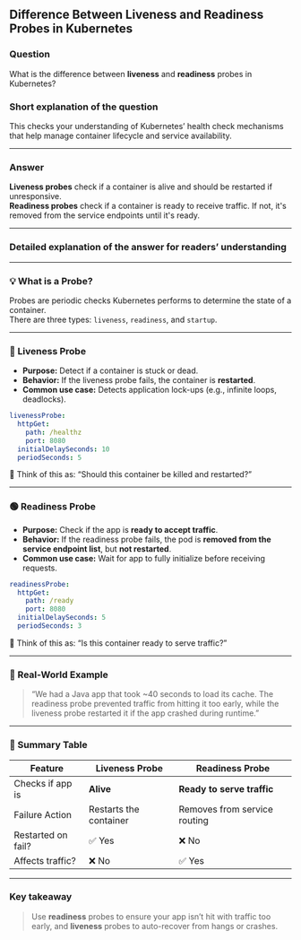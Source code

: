 ## Difference Between Liveness and Readiness Probes in Kubernetes

### Question  
What is the difference between **liveness** and **readiness** probes in Kubernetes?

### Short explanation of the question  
This checks your understanding of Kubernetes’ health check mechanisms that help manage container lifecycle and service availability.

---

### Answer  
**Liveness probes** check if a container is alive and should be restarted if unresponsive.  
**Readiness probes** check if a container is ready to receive traffic. If not, it's removed from the service endpoints until it's ready.

---

### Detailed explanation of the answer for readers’ understanding

---

### 💡 What is a Probe?

Probes are periodic checks Kubernetes performs to determine the state of a container.  
There are three types: `liveness`, `readiness`, and `startup`.

---

### 🔁 Liveness Probe

- **Purpose:** Detect if a container is stuck or dead.
- **Behavior:** If the liveness probe fails, the container is **restarted**.
- **Common use case:** Detects application lock-ups (e.g., infinite loops, deadlocks).

```yaml
livenessProbe:
  httpGet:
    path: /healthz
    port: 8080
  initialDelaySeconds: 10
  periodSeconds: 5
```

🧠 Think of this as: “Should this container be killed and restarted?”

---

### 🟢 Readiness Probe

- **Purpose:** Check if the app is **ready to accept traffic**.
- **Behavior:** If the readiness probe fails, the pod is **removed from the service endpoint list**, but **not restarted**.
- **Common use case:** Wait for app to fully initialize before receiving requests.

```yaml
readinessProbe:
  httpGet:
    path: /ready
    port: 8080
  initialDelaySeconds: 5
  periodSeconds: 3
```

🧠 Think of this as: “Is this container ready to serve traffic?”

---

### 🧪 Real-World Example

> “We had a Java app that took ~40 seconds to load its cache. The readiness probe prevented traffic from hitting it too early, while the liveness probe restarted it if the app crashed during runtime.”

---

### 🔄 Summary Table

| Feature            | Liveness Probe             | Readiness Probe              |
|--------------------|----------------------------|------------------------------|
| Checks if app is   | **Alive**                  | **Ready to serve traffic**   |
| Failure Action     | Restarts the container     | Removes from service routing |
| Restarted on fail? | ✅ Yes                      | ❌ No                         |
| Affects traffic?   | ❌ No                       | ✅ Yes                        |

---

### Key takeaway  

> Use **readiness** probes to ensure your app isn’t hit with traffic too early, and **liveness** probes to auto-recover from hangs or crashes.